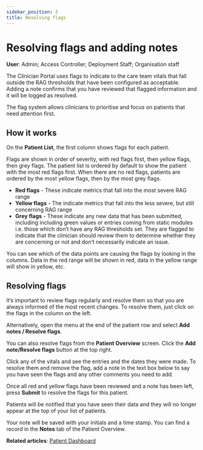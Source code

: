 ```yaml
---
sidebar_position: 3
title: Resolving flags
---
```

# Resolving flags and adding notes
**User**: Admin; Access Controller; Deployment Staff; Organisation staff

The Clinician Portal uses flags to indicate to the care team vitals that fall outside the RAG thresholds that have been configured as acceptable. Adding a note confirms that you have reviewed that flagged information and it will be logged as resolved.

The flag system allows clinicians to prioritise and focus on patients that need attention first. 
## How it works​
On the **Patient List**, the first column shows flags for each patient. 

Flags are shown in order of severity, with red flags first, then yellow flags, then grey flags. The patient list is ordered by default to show the patient with the most red flags first. When there are no red flags, patients are ordered by the most yellow flags, then by the most grey flags.
- **Red flags** - These indicate metrics that fall into the most severe RAG range
- **Yellow flags** - The indicate metrics that fall into the less severe, but still concerning RAG range
- **Grey flags** - These indicate any new data that has been submitted, including including green values or entries coming from static modules i.e. those which don’t have any RAG thresholds set. They are flagged to indicate that the clinician should review them to determine whether they are concerning or not and don’t necessarily indicate an issue.

You can see which of the data points are causing the flags by looking in the columns. Data in the red range will be shown in red, data in the yellow range will show in yellow, etc.

## Resolving flags
It’s important to review flags regularly and resolve them so that you are always informed of the most recent changes.  To resolve them, just click on the flags in the column on the left.

Alternatively, open the menu at the end of the patient row and select **Add notes / Resolve flags**.

You can also resolve flags from the **Patient Overview** screen. Click the **Add note/Resolve flags** button at the top right.

Click any of the vitals and see the entries and the dates they were made. To resolve them and remove the flag, add a note in the text box below to say you have seen the flags and any other comments you need to add.

Once all red and yellow flags have been reviewed and a note has been left, press **Submit** to resolve the flags for this patient.

Patients will be notified that you have seen their data and they will no longer appear at the top of your list of patients.

Your note will be saved with your initials and a time stamp. You can find a record in the **Notes** tab of the Patient Overview.

**Related articles**: [Patient Dashboard](https://github.com/huma-engineering/huma-docs/blob/624388535d86df1e9bc0d06e4070db8e060d2ee1/data-collection/Clinician%20Portal/Managing%20Health%20Data/Patient%20dashboard.md)

